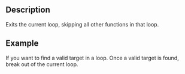 ## Description

Exits the current loop, skipping all other functions in that loop.


## Example

If you want to find a valid target in a loop. Once a valid target is found, break out of the current loop.
